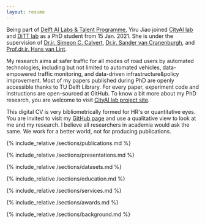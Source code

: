 ```yaml
---
layout: resume
---
```

Being part of [<u>Delft AI Labs & Talent Programme</u>](https://www.tudelft.nl/ai/tu-delft-ai-labs), Yiru Jiao joined [<u>CityAI lab</u>](https://www.tudelft.nl/en/ai/cityai-lab) and [<u>DiTT lab</u>](https://www.tudelft.nl/citg/over-faculteit/afdelingen/transport-planning/research/labs/data-analytics-and-traffic-simulation-lab/dittlab-tu-delft/) as a PhD student from 15 Jan. 2021. She is under the supervision of [<u>Dr.ir. Simeon C. Calvert</u>](https://scholar.google.nl/citations?user=pwVbHHEAAAAJ&hl=nl), [<u>Dr.ir. Sander van Cranenburgh</u>](https://scholar.google.nl/citations?user=-FNYwWYAAAAJ&hl=en&inst=6173373803492361994&oi=ao), and [<u>Prof.dr.ir. Hans van Lint</u>](https://scholar.google.nl/citations?user=Q95PbrMAAAAJ&hl=en&inst=6173373803492361994&oi=sra). 

My research aims at safer traffic for all modes of road users by automated technologies, including but not limited to automated vehicles, data-empowered traffic monitoring, and data-driven infrastructure&policy improvement. Most of my papers published during PhD are openly accessible thanks to TU Delft Library. For every paper, experiment code and instructions are open-sourced at GitHub. To know a bit more about my PhD research, you are welcome to visit [<u>CityAI lab project site</u>](https://www.cityai-lab.nl/vehicle-coordination/).

This digital CV is very bibliometrically formed for HR's or quantitative eyes. You are invited to visit my [GitHub page](https://github.com/Yiru-Jiao) and use a qualitative view to look at me and my research. I believe all researchers in academia would ask the same. We work for a better world, not for producing publications.

{% include_relative /sections/publications.md %}

{% include_relative /sections/presentations.md %}

{% include_relative /sections/datasets.md %}

{% include_relative /sections/education.md %}

{% include_relative /sections/services.md %}

{% include_relative /sections/awards.md %}

{% include_relative /sections/background.md %}

